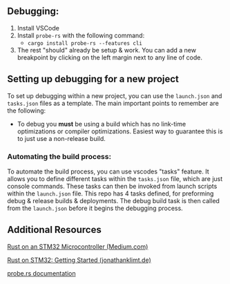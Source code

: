 ## Debugging:
1. Install VSCode
2. Install `probe-rs` with the following command:
   - `cargo install probe-rs --features cli`
3. The rest "should" already be setup & work. You can add a new breakpoint by clicking on the left margin next to any line of code.

## Setting up debugging for a new project
To set up debugging within a new project, you can use the `launch.json` and `tasks.json` files as a template. The main important points to remember are the following:
- To debug you **must** be using a build which has no link-time optimizations or compiler optimizations. Easiest way to guarantee this is to just use a non-release build.

### Automating the build process:
To automate the build process, you can use vscodes "tasks" feature. It allows you to define different tasks within the `tasks.json` file, which are just console commands. These tasks can then be invoked from launch scripts within the `launch.json` file. This repo has 4 tasks defined, for preforming debug & release builds & deployments. The debug build task is then called from the `launch.json` before it begins the debugging process.

## Additional Resources
[Rust on an STM32 Microcontroller (Medium.com)](https://medium.com/digitalfrontiers/rust-on-a-stm32-microcontroller-90fac16f6342)

[Rust on STM32: Getting Started (jonathanklimt.de)](https://jonathanklimt.de/electronics/programming/embedded-rust/rust-on-stm32-2/)

[probe.rs documentation](https://probe.rs/docs/getting-started/installation/)